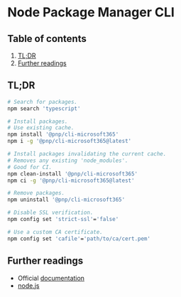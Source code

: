 # Node Package Manager CLI

## Table of contents <!-- omit in toc -->

1. [TL;DR](#tldr)
1. [Further readings](#further-readings)

## TL;DR

```sh
# Search for packages.
npm search 'typescript'

# Install packages.
# Use existing cache.
npm install '@pnp/cli-microsoft365'
npm i -g '@pnp/cli-microsoft365@latest'

# Install packages invalidating the current cache.
# Removes any existing 'node_modules'.
# Good for CI.
npm clean-install '@pnp/cli-microsoft365'
npm ci -g '@pnp/cli-microsoft365@latest'

# Remove packages.
npm uninstall '@pnp/cli-microsoft365'
```

```sh
# Disable SSL verification.
npm config set 'strict-ssl'='false'

# Use a custom CA certificate.
npm config set 'cafile'='path/to/ca/cert.pem'
```

## Further readings

- Official [documentation]
- [node.js]

<!--
  Reference
  ═╬═Time══
  -->

<!-- Knowledge base -->
[node.js]: node.js.md

<!-- Upstream -->
[documentation]: https://docs.npmjs.com/cli/
